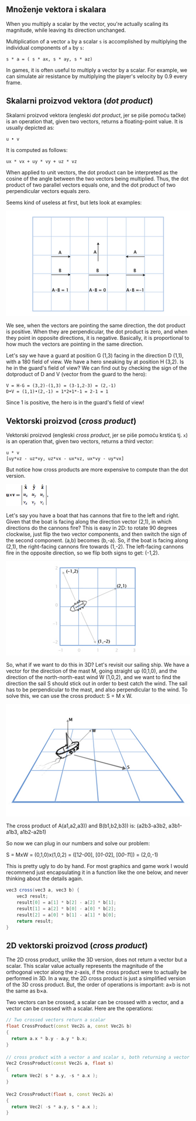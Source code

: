## Množenje vektora i skalara

When you multiply a scalar by the vector, you're actually scaling its magnitude, while leaving its direction unchanged.

Multiplication of a vector `a` by a scalar `s` is accomplished by multiplying the individual components of `a` by `s`:
```
s * a = ( s * ax, s * ay, s * az)
```

In games, it is often useful to multiply a vector by a scalar. For example, we can simulate air resistance by multiplying the player's velocity by 0.9 every frame.

## Skalarni proizvod vektora (*dot product*)

Skalarni proizvod vektora (engleski *dot product*, jer se piše pomoću tačke) is an operation that, given two vectors, returns a floating-point value. It is usually depicted as:
```
u • v
```
It is computed as follows:
```
ux * vx + uy * vy + uz * vz
```

When applied to unit vectors, the dot product can be interpreted as the cosine of the angle between the two vectors being multiplied. Thus, the dot product of two parallel vectors equals one, and the dot product of two perpendicular vectors equals zero.

Seems kind of useless at first, but lets look at examples:

![](slike/dotsimple.jpg)

We see, when the vectors are pointing the same direction, the dot product is positive. When they are perpendicular, the dot product is zero, and when they point in opposite directions, it is negative. Basically, it is proportional to how much the vectors are pointing in the same direction.

Let's say we have a guard at position G (1,3) facing in the direction D (1,1), with a 180 field of view. We have a hero sneaking by at position H (3,2). Is he in the guard's field of view? We can find out by checking the sign of the dotproduct of D and V (vector from the guard to the hero):
```
V = H-G = (3,2)-(1,3) = (3-1,2-3) = (2,-1)
D•V = (1,1)•(2,-1) = 1*2+1*-1 = 2-1 = 1
```
Since 1 is positive, the hero is in the guard's field of view!

## Vektorski proizvod (*cross product*)

Vektorski proizvod (engleski *cross product*, jer se piše pomoću krstića tj. `x`) is an operation that, given two vectors, returns a third vector:
```
u * v
[uy*vz - uz*vy, uz*vx - ux*vz, ux*vy - uy*vx]
```
But notice how cross products are more expensive to compute than the dot version.

![cross-product](slike/cross-product.gif)

Let's say you have a boat that has cannons that fire to the left and right. Given that the boat is facing along the direction vector (2,1), in which directions do the cannons fire? This is easy in 2D: to rotate 90 degrees clockwise, just flip the two vector components, and then switch the sign of the second component. (a,b) becomes (b,-a). So, if the boat is facing along (2,1), the right-facing cannons fire towards (1,-2). The left-facing cannons fire in the opposite direction, so we flip both signs to get: (-1,2).

![cross-product](slike/boat-3.jpg)

So, what if we want to do this in 3D? Let's revisit our sailing ship. We have a vector for the direction of the mast M, going straight up (0,1,0), and the direction of the north-north-east wind W (1,0,2), and we want to find the direction the sail S should stick out in order to best catch the wind. The sail has to be perpendicular to the mast, and also perpendicular to the wind. To solve this, we can use the cross product: S = M x W.

![cross-product](slike/boat2.jpg)

The cross product of A(a1,a2,a3)) and B(b1,b2,b3)) is:
(a2b3-a3b2, a3b1-a1b3, a1b2-a2b1)

So now we can plug in our numbers and solve our problem:

S = MxW = (0,1,0)x(1,0,2) = ([1*2-0*0], [0*1-0*2], [0*0-1*1]) = (2,0,-1)

This is pretty ugly to do by hand. For most graphics and game work I would recommend just encapsulating it in a function like the one below, and never thinking about the details again.

```java
vec3 cross(vec3 a, vec3 b) {
    vec3 result;
    result[0] = a[1] * b[2] - a[2] * b[1];
    result[1] = a[2] * b[0] - a[0] * b[2];
    result[2] = a[0] * b[1] - a[1] * b[0];
    return result;
}
```

## 2D vektorski proizvod (*cross product*)

The 2D cross product, unlike the 3D version, does not return a vector but a scalar. This scalar value actually represents the magnitude of the orthogonal vector along the z-axis, if the cross product were to actually be performed in 3D. In a way, the 2D cross product is just a simplified version of the 3D cross product. But, the order of operations is important: a×b is not the same as b×a.

Two vectors can be crossed, a scalar can be crossed with a vector, and a vector can be crossed with a scalar. Here are the operations:

```cpp
// Two crossed vectors return a scalar
float CrossProduct(const Vec2& a, const Vec2& b)
{
  return a.x * b.y - a.y * b.x;
}

// cross product with a vector a and scalar s, both returning a vector
Vec2 CrossProduct(const Vec2& a, float s)
{
  return Vec2( s * a.y, -s * a.x );
}

Vec2 CrossProduct(float s, const Vec2& a)
{
  return Vec2( -s * a.y, s * a.x );
}
```
